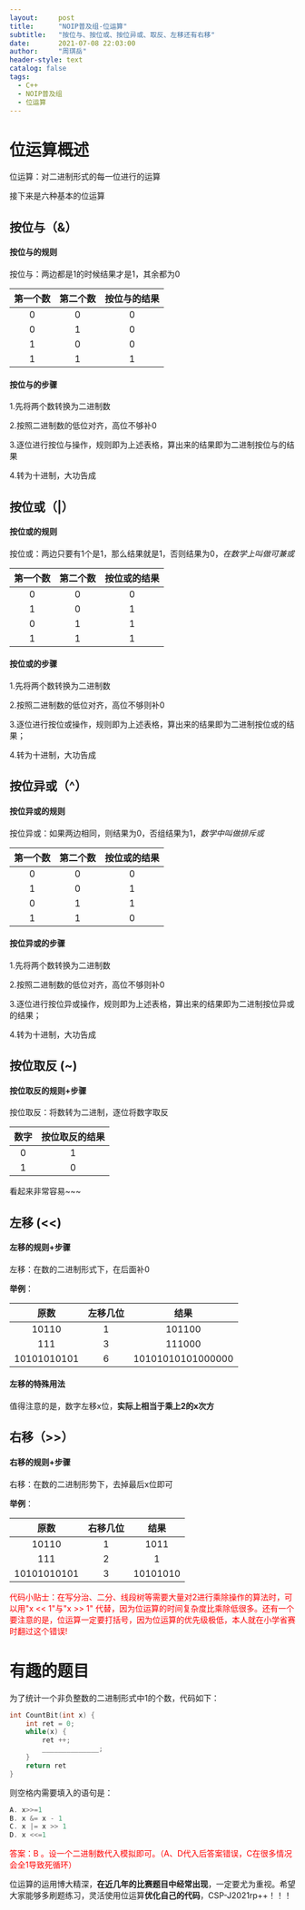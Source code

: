 ```yaml
---
layout:     post
title:      "NOIP普及组-位运算"
subtitle:   "按位与、按位或、按位异或、取反、左移还有右移"
date:       2021-07-08 22:03:00
author:     "周琪岳"
header-style: text
catalog: false
tags: 
  - C++
  - NOIP普及组
  - 位运算
---
```

# 位运算概述

位运算：对二进制形式的每一位进行的运算

接下来是六种基本的位运算

## 按位与（&）

#### 按位与的规则

按位与：两边都是1的时候结果才是1，其余都为0

| 第一个数 | 第二个数 | 按位与的结果 |
| :------: | :------: | :----------: |
|    0     |    0     |      0       |
|    0     |    1     |      0       |
|    1     |    0     |      0       |
|    1     |    1     |      1       |

#### 按位与的步骤

1.先将两个数转换为二进制数

2.按照二进制数的低位对齐，高位不够补0

3.逐位进行按位与操作，规则即为上述表格，算出来的结果即为二进制按位与的结果

4.转为十进制，大功告成

## 按位或（|）

#### 按位或的规则

按位或：两边只要有1个是1，那么结果就是1，否则结果为0，*在数学上叫做可兼或*

| 第一个数 | 第二个数 | 按位或的结果 |
| :------: | :------: | :----------: |
|    0     |    0     |      0       |
|    1     |    0     |      1       |
|    0     |    1     |      1       |
|    1     |    1     |      1       |

#### 按位或的步骤

1.先将两个数转换为二进制数

2.按照二进制数的低位对齐，高位不够则补0

3.逐位进行按位或操作，规则即为上述表格，算出来的结果即为二进制按位或的结果；

4.转为十进制，大功告成

## 按位异或（^）

#### 按位异或的规则

按位异或：如果两边相同，则结果为0，否组结果为1，*数学中叫做排斥或*

| 第一个数 | 第二个数 | 按位或的结果 |
| :------: | :------: | :----------: |
|    0     |    0     |      0       |
|    1     |    0     |      1       |
|    0     |    1     |      1       |
|    1     |    1     |      0       |

#### 按位异或的步骤

1.先将两个数转换为二进制数

2.按照二进制数的低位对齐，高位不够则补0

3.逐位进行按位异或操作，规则即为上述表格，算出来的结果即为二进制按位异或的结果；

4.转为十进制，大功告成

## 按位取反 (~)

#### 按位取反的规则+步骤 

按位取反：将数转为二进制，逐位将数字取反

| 数字 | 按位取反的结果 |
| :--: | :------------: |
|  0   |       1        |
|  1   |       0        |

看起来非常容易~~~

## 左移 (<<)

#### 左移的规则+步骤

左移：在数的二进制形式下，在后面补0

**举例**：

|    原数     | 左移几位 |       结果        |
| :---------: | :------: | :---------------: |
|    10110    |    1     |      101100       |
|     111     |    3     |      111000       |
| 10101010101 |    6     | 10101010101000000 |

#### 左移的特殊用法

值得注意的是，数字左移x位，**实际上相当于乘上2的x次方**

## 右移（>>）

#### 右移的规则+步骤

右移：在数的二进制形势下，去掉最后x位即可

**举例**：

|    原数     | 右移几位 |   结果   |
| :---------: | :------: | :------: |
|    10110    |    1     |   1011   |
|     111     |    2     |    1     |
| 10101010101 |    3     | 10101010 |

<font color="FF0000">代码小贴士：在写分治、二分、线段树等需要大量对2进行乘除操作的算法时，可以用"x << 1"与"x >> 1" 代替，因为位运算的时间复杂度比乘除低很多。还有一个要注意的是，位运算一定要打括号，因为位运算的优先级极低，本人就在小学省赛时翻过这个错误!</font>
# 有趣的题目

为了统计一个非负整数的二进制形式中1的个数，代码如下：

```c++
int CountBit(int x) {
    int ret = 0;
    while(x) {
        ret ++;
        ______________;
    }
    return ret
}
```

则空格内需要填入的语句是：

```c++
A. x>>=1
B. x &= x - 1
C. x |= x >> 1
D. x <<=1
```

<font color="FF0000">答案：B 。设一个二进制数代入模拟即可。（A、D代入后答案错误，C在很多情况会全1导致死循环）</font>

 

位运算的运用博大精深，**在近几年的比赛题目中经常出现**，一定要尤为重视。希望大家能够多刷题练习，灵活使用位运算**优化自己的代码**，CSP-J2021rp++！！！

